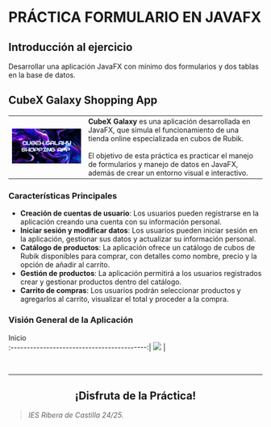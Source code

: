 # PRÁCTICA FORMULARIO EN JAVAFX
## Introducción al ejercicio
Desarrollar una aplicación JavaFX con mínimo dos formularios y dos tablas en la base de datos.

## CubeX Galaxy Shopping App
<table>
  <tr>
    <td width="30%">
     <a href="https://github.com/estelaV9/AccesoADatos/tree/master/Tema1_AccesoBDRelacionales/EjercicioFormularioFX" target="_blank">
        <img src="https://github.com/estelaV9/estelaV9/blob/main/Image/cubeX_Galaxy.png" width="300" alt="CubeX_Galaxy">
      </a>
    </td>
    <td width="70%">
        <b>CubeX Galaxy</b> es una aplicación desarrollada en JavaFX, que simula el funcionamiento de una tienda online especializada en cubos de Rubik. 
      <br> <br>
      El objetivo de esta práctica es practicar el manejo de formularios y manejo de datos en JavaFX, además de crear un entorno visual e interactivo.
    </td>        
 </tr>
</table>

### Características Principales
 - **Creación de cuentas de usuario**: Los usuarios pueden registrarse en la aplicación creando una cuenta con su información personal.
 - **Iniciar sesión y modificar datos**: Los usuarios pueden iniciar sesión en la aplicación, gestionar sus datos y actualizar su información personal.
 - **Catálogo de productos**: La aplicación ofrece un catálogo de cubos de Rubik disponibles para comprar, con detalles como nombre, precio y la opción de añadir al carrito.
 - **Gestión de productos**: La aplicación permitirá a los usuarios registrados crear y gestionar productos dentro del catálogo.
 - **Carrito de compras**: Los usuarios podrán seleccionar productos y agregarlos al carrito, visualizar el total y proceder a la compra.


### Visión General de la Aplicación
Inicio                                   			                    
:------------------------------------------:|
 <img src="EjercicioFormularioFX/projectFiles/beginning.png" width="300"> | 


<br>



---
<div align="center">
  <h2>¡Disfruta de la Práctica!</h2>
</div>

>_IES Ribera de Castilla 24/25._

